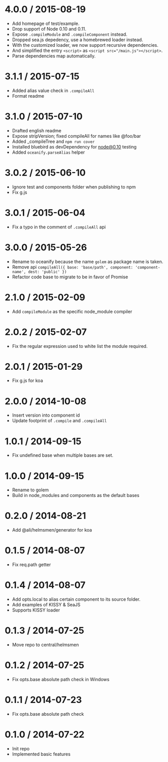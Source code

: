 
4.0.0 / 2015-08-19
==================

  * Add homepage of test/example.
  * Drop support of Node 0.10 and 0.11.
  * Expose `.compileModule` and `.compileComponent` instead.
  * Dropped sea.js depedency, use a homebrewed loader instead.
  * With the customized loader, we now support recursive dependencies.
  * And simplified the entry `<script>` as `<script src="/main.js"></script>`.
  * Parse dependencies map automatically.


3.1.1 / 2015-07-15
==================

 * Added alias value check in `.compileAll`
 * Format readme


3.1.0 / 2015-07-10
==================

 * Drafted english readme
 * Expose stripVersion; fixed compileAll for names like @foo/bar
 * Added _compileTree and `npm run cover`
 * Installed bluebird as devDependency for node@0.10 testing
 * Added `oceanify.parseAlias` helper


3.0.2 / 2015-06-10
==================

 * Ignore test and components folder when publishing to npm
 * Fix g.js


3.0.1 / 2015-06-04
==================

 * Fix a typo in the comment of `.compileAll` api


3.0.0 / 2015-05-26
==================

 * Rename to oceanify because the name `golem` as package name is taken.
 * Remove api `compileAll({ base: 'base/path', component: 'component-name', dest: 'public' })`
 * Refactor code base to migrate to be in favor of Promise


2.1.0 / 2015-02-09
==================

 * Add `compileModule` as the specific node_module compiler


2.0.2 / 2015-02-07
==================

 * Fix the regular expression used to white list the module required.


2.0.1 / 2015-01-29
==================

 * Fix g.js for koa


2.0.0 / 2014-10-08
==================

 * Insert version into component id
 * Update footprint of `.compile` and `.compileAll`


1.0.1 / 2014-09-15
==================

 * Fix undefined base when multiple bases are set.


1.0.0 / 2014-09-15
==================

 * Rename to golem
 * Build in node_modules and components as the default bases


0.2.0 / 2014-08-21
==================

 * Add @ali/helmsmen/generator for koa


0.1.5 / 2014-08-07
==================

 * Fix req.path getter


0.1.4 / 2014-08-07
==================

 * Add opts.local to alias certain component to its source folder.
 * Add examples of KISSY & SeaJS
 * Supports KISSY loader


0.1.3 / 2014-07-25
==================

 * Move repo to central/helmsmen


0.1.2 / 2014-07-25
==================

 * Fix opts.base absolute path check in Windows


0.1.1 / 2014-07-23
==================

 * Fix opts.base absolute path check


0.1.0 / 2014-07-22
==================

 * Init repo
 * Implemented basic features
